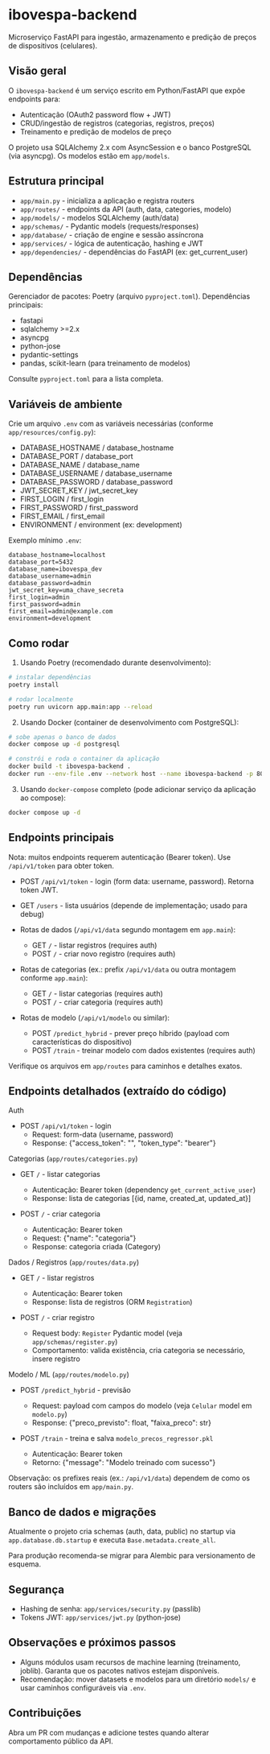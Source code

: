 # ibovespa-backend

Microserviço FastAPI para ingestão, armazenamento e predição de preços de dispositivos (celulares).

## Visão geral

O `ibovespa-backend` é um serviço escrito em Python/FastAPI que expõe endpoints para:

- Autenticação (OAuth2 password flow + JWT)
- CRUD/ingestão de registros (categorias, registros, preços)
- Treinamento e predição de modelos de preço

O projeto usa SQLAlchemy 2.x com AsyncSession e o banco PostgreSQL (via asyncpg). Os modelos estão em `app/models`.

## Estrutura principal

- `app/main.py` - inicializa a aplicação e registra routers
- `app/routes/` - endpoints da API (auth, data, categories, modelo)
- `app/models/` - modelos SQLAlchemy (auth/data)
- `app/schemas/` - Pydantic models (requests/responses)
- `app/database/` - criação de engine e sessão assíncrona
- `app/services/` - lógica de autenticação, hashing e JWT
- `app/dependencies/` - dependências do FastAPI (ex: get_current_user)

## Dependências

Gerenciador de pacotes: Poetry (arquivo `pyproject.toml`). Dependências principais:

- fastapi
- sqlalchemy >=2.x
- asyncpg
- python-jose
- pydantic-settings
- pandas, scikit-learn (para treinamento de modelos)

Consulte `pyproject.toml` para a lista completa.

## Variáveis de ambiente

Crie um arquivo `.env` com as variáveis necessárias (conforme `app/resources/config.py`):

- DATABASE_HOSTNAME / database_hostname
- DATABASE_PORT / database_port
- DATABASE_NAME / database_name
- DATABASE_USERNAME / database_username
- DATABASE_PASSWORD / database_password
- JWT_SECRET_KEY / jwt_secret_key
- FIRST_LOGIN / first_login
- FIRST_PASSWORD / first_password
- FIRST_EMAIL / first_email
- ENVIRONMENT / environment (ex: development)

Exemplo mínimo `.env`:

```
database_hostname=localhost
database_port=5432
database_name=ibovespa_dev
database_username=admin
database_password=admin
jwt_secret_key=uma_chave_secreta
first_login=admin
first_password=admin
first_email=admin@example.com
environment=development
```

## Como rodar

1) Usando Poetry (recomendado durante desenvolvimento):

```bash
# instalar dependências
poetry install

# rodar localmente
poetry run uvicorn app.main:app --reload
```

2) Usando Docker (container de desenvolvimento com PostgreSQL):

```bash
# sobe apenas o banco de dados
docker compose up -d postgresql

# constrói e roda o container da aplicação
docker build -t ibovespa-backend .
docker run --env-file .env --network host --name ibovespa-backend -p 8000:8000 ibovespa-backend
```

3) Usando `docker-compose` completo (pode adicionar serviço da aplicação ao compose):

```bash
docker compose up -d
```

## Endpoints principais

Nota: muitos endpoints requerem autenticação (Bearer token). Use `/api/v1/token` para obter token.

- POST `/api/v1/token` - login (form data: username, password). Retorna token JWT.

- GET `/users` - lista usuários (depende de implementação; usado para debug)

- Rotas de dados (`/api/v1/data` segundo montagem em `app.main`):
	- GET `/` - listar registros (requires auth)
	- POST `/` - criar novo registro (requires auth)

- Rotas de categorias (ex.: prefix `/api/v1/data` ou outra montagem conforme `app.main`):
	- GET `/` - listar categorias (requires auth)
	- POST `/` - criar categoria (requires auth)

- Rotas de modelo (`/api/v1/modelo` ou similar):
	- POST `/predict_hybrid` - prever preço híbrido (payload com características do dispositivo)
	- POST `/train` - treinar modelo com dados existentes (requires auth)

Verifique os arquivos em `app/routes` para caminhos e detalhes exatos.

## Endpoints detalhados (extraído do código)

Auth
- POST `/api/v1/token` - login
	- Request: form-data (username, password)
	- Response: {"access_token": "<jwt>", "token_type": "bearer"}

Categorias (`app/routes/categories.py`)
- GET `/` - listar categorias
	- Autenticação: Bearer token (dependency `get_current_active_user`)
	- Response: lista de categorias [{id, name, created_at, updated_at}]

- POST `/` - criar categoria
	- Autenticação: Bearer token
	- Request: {"name": "categoria"}
	- Response: categoria criada (Category)

Dados / Registros (`app/routes/data.py`)
- GET `/` - listar registros
	- Autenticação: Bearer token
	- Response: lista de registros (ORM `Registration`)

- POST `/` - criar registro
	- Request body: `Register` Pydantic model (veja `app/schemas/register.py`)
	- Comportamento: valida existência, cria categoria se necessário, insere registro

Modelo / ML (`app/routes/modelo.py`)
- POST `/predict_hybrid` - previsão
	- Request: payload com campos do modelo (veja `Celular` model em `modelo.py`)
	- Response: {"preco_previsto": float, "faixa_preco": str}

- POST `/train` - treina e salva `modelo_precos_regressor.pkl`
	- Autenticação: Bearer token
	- Retorno: {"message": "Modelo treinado com sucesso"}

Observação: os prefixes reais (ex.: `/api/v1/data`) dependem de como os routers são incluídos em `app/main.py`.

## Banco de dados e migrações

Atualmente o projeto cria schemas (auth, data, public) no startup via `app.database.db.startup` e executa `Base.metadata.create_all`.

Para produção recomenda-se migrar para Alembic para versionamento de esquema.

## Segurança

- Hashing de senha: `app/services/security.py` (passlib)
- Tokens JWT: `app/services/jwt.py` (python-jose)

## Observações e próximos passos

- Alguns módulos usam recursos de machine learning (treinamento, joblib). Garanta que os pacotes nativos estejam disponíveis.
- Recomendação: mover datasets e modelos para um diretório `models/` e usar caminhos configuráveis via `.env`.

## Contribuições

Abra um PR com mudanças e adicione testes quando alterar comportamento público da API.
